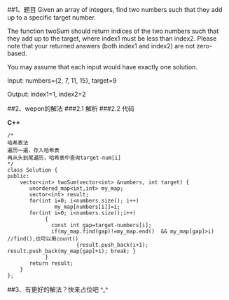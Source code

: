 ##1、题目
Given an array of integers, find two numbers such that they add up to a specific target number.

The function twoSum should return indices of the two numbers such that they add up to the target, where index1 must be less than index2. Please note that your returned answers (both index1 and index2) are not zero-based.

You may assume that each input would have exactly one solution.

Input: numbers={2, 7, 11, 15}, target=9

Output: index1=1, index2=2 

##2、wepon的解法
###2.1 解析
###2.2 代码

**C++**

    /*
    哈希表法
    遍历一遍，存入哈希表
    再从头到尾遍历，哈希表中查询target-num[i]
    */
    class Solution {
    public:
        vector<int> twoSum(vector<int> &numbers, int target) {
           unordered_map<int,int> my_map;
           vector<int> result; 
           for(int i=0; i<numbers.size(); i++)
                   my_map[numbers[i]]=i;   
           for(int i=0; i<numbers.size();i++)
                {
                  const int gap=target-numbers[i];
                  if(my_map.find(gap)!=my_map.end()  && my_map[gap]>i)   //find(),也可以用count()
                          {result.push_back(i+1); result.push_back(my_map[gap]+1); break; }
                }
           return result;
        }
    };
    
##3、有更好的解法？快来占位吧 ^_^